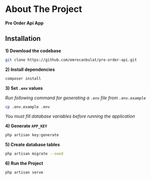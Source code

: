# **About The Project**
**Pre Order Api App**


## Installation

**1) Download the codebase**

```bash
git clone https://github.com/emrecanbulat/pre-order-api.git
```

**2) Install dependencies**

```bash
composer install
```

**3) Set `.env` values**

*Run following command for generating a `.env` file from `.env.example`*

```bash
cp .env.example .env
```

*You must fill database variables before running the application*

**4) Generate `APP_KEY`**

```bash
php artisan key:generate
```

**5) Create database tables**

```bash
php artisan migrate --seed
```

**6) Run the Project**

```bash
php artisan serve
```
